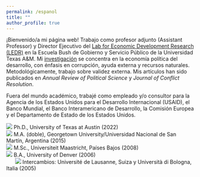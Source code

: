 ```yaml
---
permalink: /espanol
title: ""
author_profile: true
---
```


¡Bienvenido/a mi página web! Trabajo como profesor adjunto (Assistant Professor) y Director Ejecutivo del [Lab for Economic Development Research (LEDR)](https://bush.tamu.edu/mosbacher/ledr/) en la Escuela Bush de Gobierno y Servicio Público de la Universidad Texas A&M. Mi [investigación](https://mikedenly.com/research/) se concentra en la economía política del desarrollo, con énfasis en corrupción, ayuda externa y recursos naturales. Metodológicamente, trabajo sobre validez externa. Mis artículos han sido publicados en *Annual Review of Political Science* y *Journal of Conflict Resolution*.

Fuera del mundo académico, trabajé como empleado y/o consultor para la Agencia de los Estados Unidos para el Desarrollo Internacional (USAID), el Banco Mundial, el Banco Interamericano de Desarrollo, la Comisión Europea y el Departamento de Estado de los Estados Unidos. 
   

![](/images/gradhatpng.png) Ph.D., University of Texas at Austin (2022)
<br>![](/images/gradhatpng.png) M.A. (doble), Georgetown University/Universidad Nacional de San Martín, Argentina (2015)
<br>![](/images/gradhatpng.png) M.Sc., Universiteit Maastricht, Países Bajos (2008)
<br>![](/images/gradhatpng.png) B.A., University of Denver (2006) 
<br> &nbsp; &nbsp; &nbsp; ![](/images/bullet.png) Intercambios: Université de Lausanne, Suiza y Università di Bologna, Italia (2005)
